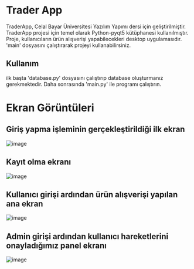 # Trader App 
TraderApp, Celal Bayar Üniversitesi Yazılım Yapımı dersi için geliştirilmiştir.
TraderApp projesi için temel olarak Python-pyqt5 kütüphanesi kullanılmıştır. Proje, kullanıcıların ürün alışverişi yapabilecekleri desktop uygulamasıdır. 'main' dosyasını çalıştırarak projeyi kullanabilirsiniz.

## Kullanım 
ilk başta 'database.py' dosyasını çalıştırıp database oluşturmanız gerekmektedir. Daha sonrasında 'main.py' ile programı çalıştırın. 

# Ekran Görüntüleri 
## Giriş yapma işleminin gerçekleştirildiği ilk ekran
![image](https://user-images.githubusercontent.com/71029563/118358946-b9f63700-b589-11eb-940f-a3c9dd3f50b3.png)
## Kayıt olma ekranı
![image](https://user-images.githubusercontent.com/71029563/118359268-6389f800-b58b-11eb-91d7-e5a130f5d543.png)
## Kullanıcı girişi ardından ürün alışverişi yapılan ana ekran 
![image](https://user-images.githubusercontent.com/71029563/122243048-79614480-cecc-11eb-86a5-8519e8cf4484.png)
## Admin girişi ardından kullanıcı hareketlerini onayladığımız panel ekranı
![image](https://user-images.githubusercontent.com/71029563/122243114-867e3380-cecc-11eb-8bcd-a1534004977d.png)
